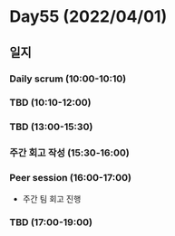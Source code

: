 # Day55 (2022/04/01)

## 일지

### Daily scrum (10:00-10:10)

### TBD (10:10-12:00)

### TBD (13:00-15:30)

### 주간 회고 작성 (15:30-16:00)

### Peer session (16:00-17:00)

  * 주간 팀 회고 진행

### TBD (17:00-19:00)
